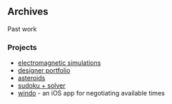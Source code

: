 ## Archives

Past work

### Projects

- [electromagnetic simulations](projects/electromagnetism/README.md)
- [designer portfolio](projects/designer-portfolio/README.md)
- [asteroids](projects/asteroids/README.md)
- [sudoku + solver](projects/sudoku/README.md)
- [windo](projects/windo/README.md) - an iOS app for negotiating available times
